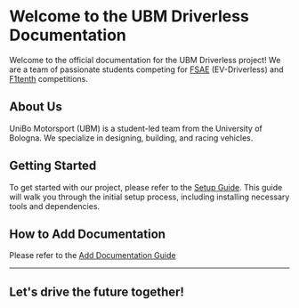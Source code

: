 # Welcome to the UBM Driverless Documentation

Welcome to the official documentation for the UBM Driverless project! We are a team of passionate students competing for [FSAE](https://www.fsaeonline.com/) (EV-Driverless) and [F1tenth](https://roboracer.ai/) competitions.

## About Us

UniBo Motorsport (UBM) is a student-led team from the University of Bologna. We specialize in designing, building, and racing vehicles.

## Getting Started

To get started with our project, please refer to the [Setup Guide](../setup/SETUP.md). This guide will walk you through the initial setup process, including installing necessary tools and dependencies.

## How to Add Documentation

Please refer to the [Add Documentation Guide](../guides/ADD_DOCUMENTATION.md)

---

## **Let's drive the future together!**

